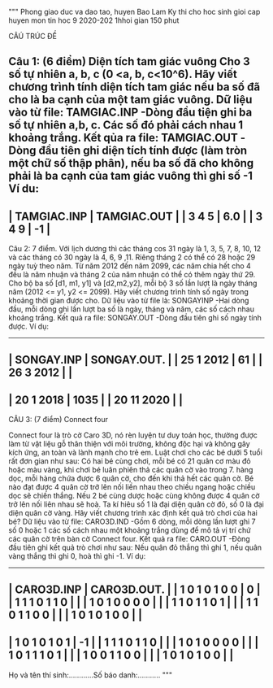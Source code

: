 """
Phong giao duc va dao tao, huyen Bao Lam
Ky thi cho hoc sinh gioi cap huyen mon tin hoc 9 
2020-202
1hhoi gian 150 phut

CÂÚ TRÚC ĐỀ

Câu 1: (6 điểm)
Diện tích tam giác vuông
Cho 3 số tự nhiên a, b, c (0 <a, b, c<10^6). Hãy viết chương trình tính diện tích tam giác nếu ba số đã cho là ba cạnh của một tam giác vuông.
Dữ liệu vào từ file: TAMGIAC.INP
-Dòng đầu tiện ghi ba số tự nhiên a,b, c. Các số đó phải cách nhau 1 khoảng trắng.
Kết qủa ra file: TAMGIAC.OUT
-Dòng đầu tiên ghi diện tích tính được (làm tròn một chữ số thập phân), nếu ba số đã cho không phải là ba cạnh của tam giác vuông thì ghi số -1
Ví du:
-----------------------------------------------
| TAMGIAC.INP       | TAMGIAC.OUT             |
| 3 4 5             | 6.0                     |
| 3 4 9             | -1                      |
-----------------------------------------------

Câu 2: 7 điểm.
Với lịch dương thì các tháng cos 31 ngày là 1, 3, 5, 7, 8, 10, 12 và các tháng có 30 ngày là 4, 6, 9 ,11. Riêng tháng 2 có thể có 28 hoặc 29 ngày tuỳ theo năm.
Từ năm 2012 đến năm 2099, các năm chia hết cho 4 đều là năm nhuận và tháng 2 của năm nhuận có thể có thêm ngày thứ 29.
Cho bộ ba số [d1, m1, y1] và [d2,m2,y2], mỗi bộ 3 số lần lượt là ngày tháng năm (2012 <= y1, y2 <= 2099).
Hãy viết chương trình tính số ngày trong khoảng thời gian được cho.
Dữ liệu vào từ file là: SONGAYINP
-Hai dòng đầu, mỗi dòng ghi lần lượt ba số là ngày, tháng và năm, các số cách nhau khoảng trắng.
Kết quả ra file: SONGAY.OUT
-Dòng đầu tiên ghi số ngày tính được.
Ví dụ:

-----------------------------------------------
| SONGAY.INP       | SONGAY.OUT.              |
| 25 1 2012        | 61                       |
| 26 3 2012        |                          |
-----------------------------------------------
| 20 1 2018        | 1035                     |
| 20 11 2020       |                          |
-----------------------------------------------

CÂU 3: (7 điểm) Connect four

Connect four là trò cờ Caro 3D, nó rèn luyện tư duy toán học, thường được làm từ vật liệu gỗ thân thiện với môi trường, không độc hại và không gây kích ứng, an toàn và lành mạnh cho trẻ em.
Luật chơi cho các bé dưới 5 tuổi rất đơn gian như sau: Có hai bé cùng chơi, mỗi bé có 21 quân cơ màu đỏ hoặc màu vàng, khi chơi bé luân phiên thả các quân cờ vào trong 7. hàng dọc, mỗi hàng chứa được 6 quân cờ, cho đến khi thả hết các quân cờ.
Bé nào đạt được 4 quân cờ trở lên nối liền nhau theo chiều ngang hoặc chiều dọc sẽ chiến thắng. 
Nếu 2 bé cùng dược hoặc cùng không được 4 quân cờ trở lên nối liên nhau sẽ hoà.
Ta kí hiêu số 1 là đại diện quân cờ đỏ, số 0 là đại diện quân cờ vàng. Hãy viết chương trình xác định kết quả trò chơi của hai bé?
Dữ liệu vào từ file: CARO3D.IND
-Gồm 6 dòng, mỗi dòng lần lượt ghi 7 số 0 hoặc 1 các số cách nhau một khoảng trắng dùng để mô tả vị trí chứ các quân cờ trên bàn cờ Connect four.
Kết quả ra file: CARO.OUT
-Đòng đầu tiên ghi kết quả trò chơi như sau:
Nếu quân đỏ thắng thì ghi 1, nếu quân vàng thắng thì ghi 0, hoà thì ghi -1.
Ví dụ:

-----------------------------------------------
| CARO3D.INP       | CARO3D.OUT.              |
| 1 0 1 0 1 0 0    | 0                        |
| 1 1 1 0 1 1 0    |                          |
| 1 0 1 0 0 0 0    |                          |
| 1 1 0 1 1 0 1    |                          |
| 1 1 0 1 1 0 0    |                          |
| 1 0 1 0 1 0 0    |                          |
-----------------------------------------------
| 1 0 1 0 1 0 1    | -1                       |
| 1 1 1 0 1 1 0    |                          |
| 1 0 1 0 0 0 0    |                          |
| 1 0 1 1 1 0 1    |                          |
| 1 0 0 1 1 0 0    |                          |
| 1 0 1 0 1 0 0    |                          |
-----------------------------------------------


Họ và tên thí sinh:............Số báo danh:...........
"""